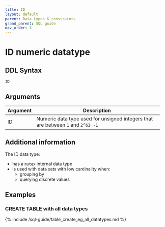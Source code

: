 ```yaml
---
title: ID
layout: default
parent: Data types & constraints
grand_parent: SQL guide
nav_order: 3
---
```


# ID numeric datatype

## DDL Syntax

```
ID
```

## Arguments

| Argument | Description |
|---|---|
| ID | Numeric data type used for unsigned integers that are between `1` and `2^63 -1` |

## Additional information

The ID data type:
* has a `mutex` internal data type
* is used with data sets with low cardinality when:
  * grouping by
  * querying discrete values

## Examples

### CREATE TABLE with all data types

{% include /sql-guide/table_create_eg_all_datatypes.md %}
